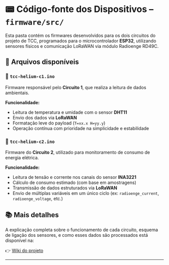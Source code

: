 # 📟 Código-fonte dos Dispositivos – `firmware/src/`

Esta pasta contém os firmwares desenvolvidos para os dois circuitos do projeto de TCC, programados para o microcontrolador **ESP32**, utilizando sensores físicos e comunicação LoRaWAN via módulo Radioenge RD49C.

## 📁 Arquivos disponíveis

### 🔹 `tcc-helium-c1.ino`
Firmware responsável pelo **Circuito 1**, que realiza a leitura de dados ambientais.

**Funcionalidade:**
- Leitura de temperatura e umidade com o sensor **DHT11**
- Envio dos dados via **LoRaWAN**
- Formatação leve do payload (`T=xx.x H=yy.y`)
- Operação contínua com prioridade na simplicidade e estabilidade

### 🔹 `tcc-helium-c2.ino`
Firmware do **Circuito 2**, utilizado para monitoramento de consumo de energia elétrica.

**Funcionalidade:**
- Leitura de tensão e corrente nos canais do sensor **INA3221**
- Cálculo de consumo estimado (com base em amostragens)
- Transmissão de dados estruturados via **LoRaWAN**
- Envio de múltiplas variáveis em um único ciclo (ex: `radioenge_current`, `radioenge_voltage`, etc.)

## 📚 Mais detalhes

A explicação completa sobre o funcionamento de cada circuito, esquema de ligação dos sensores, e como esses dados são processados está disponível na:

👉 [Wiki do projeto](https://github.com/Gzanini/helium-iot-security/wiki)

---
